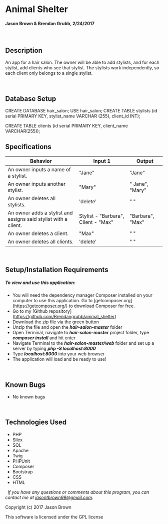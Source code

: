 # **Animal Shelter**
#### Jason Brown & Brendan Grubb, 2/24/2017

&nbsp;
## Description
An app for a hair salon. The owner will be able to add stylists, and for each stylist, add clients who see that stylist. The stylists work independently, so each client only belongs to a single stylist.

&nbsp;
## Database Setup
CREATE DATABASE hair_salon;
USE hair_salon;
CREATE TABLE stylists (id serial PRIMARY KEY, stylist_name VARCHAR (255), client_id INT);

CREATE TABLE clients (id serial PRIMARY KEY, client_name VARCHAR(255));
&nbsp;
## Specifications

|Behavior|Input 1|Output|
|--------|-------|------|
| An owner inputs a name of a stylist. | "Jane" | "Jane" |
| An owner inputs another stylist. | "Mary" | " Jane", "Mary" |
| An owner deletes all stylists. | 'delete' | " " |
| An owner adds a stylist and assigns said stylist with a client. | Stylist - "Barbara", Client - "Max" | "Barbara", "Max" |
| An owner deletes a client. | "Max" | " " |
| An owner deletes all clients. | 'delete' | " " |


&nbsp;
## Setup/Installation Requirements
##### _To view and use this application:_
* You will need the dependency manager Composer installed on your computer to use this application. Go to [getcomposer.org] (https://getcomposer.org/) to download Composer for free.
* Go to my [Github repository] (https://github.com/Brendangrubb/animal_shelter)
* Download the zip file via the green button
* Unzip the file and open the **_hair-salon-master_** folder
* Open Terminal, navigate to **_hair-salon-master_** project folder, type **_composer install_** and hit enter
* Navigate Terminal to the **_hair-salon-master/web_** folder and set up a server by typing **_php -S localhost:8000_**
* Type **_localhost:8000_** into your web browser
* The application will load and be ready to use!

&nbsp;
## Known Bugs
* No known bugs

&nbsp;
## Technologies Used
* PHP
* Silex
* SQL
* Apache
* Twig
* PHPUnit
* Composer
* Bootstrap
* CSS
* HTML

&nbsp;
_If you have any questions or comments about this program, you can contact me at [jasontbrown99@gmail.com](mailto:jasontbrown99@gmail.com)._

Copyright (c) 2017 Jason Brown

This software is licensed under the GPL license
